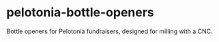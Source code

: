 # pelotonia-bottle-openers
Bottle openers for Pelotonia fundraisers, designed for milling with a CNC.
